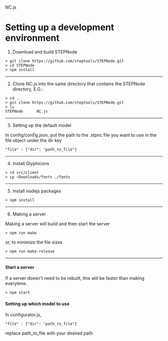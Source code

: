 NC.js


Setting up a development environment
====================================

  1. Download and build STEPNode

  ```
  > git clone https://github.com/steptools/STEPNode.git
  > cd STEPNode
  > npm install
  ```

  ------------------------------------------------------------------------------
  2. Clone NC.js into the same directory that contains the STEPNode
      directory, E.G.:

  ```
  > cd ..
  > git clone https://github.com/steptools/STEPNode.git
  > ls
  STEPNode      NC.js
  ```

  ------------------------------------------------------------------------------
  3. Setting up the default model

  In config/config.json, put the path to the .stpnc file you want to use in the 
  file object under the dir key
 
  ```
  "file" : {"dir": "path_to_file"} 
  ```

  ------------------------------------------------------------------------------
  4. Install Glyphicons

  ```
  > cd src/client
  > cp ~Downloads/fonts ./fonts
  ```

  ------------------------------------------------------------------------------
  5. Install nodejs packages

  ```
  > npm install
  ```

 ------------------------------------------------------------------------------
  6. Making a server

  Making a server will build and then start the server

  ```
  > npm run make
  ```

  or, to minimize the file sizes

  ```
  > npm run make-release
  ```

  ------------------------------------------------------------------------------
 

 #### Start a server

  If a server doesn't need to be rebuilt, this will be faster than making everytime. 

  ```
  > npm start
  ```
 

#### Setting up which model to use

 In configurator.js, 
 
 ```
 "file" : {"dir": "path_to_file"} 
 ```
 
 replace path_to_file with your desired path
